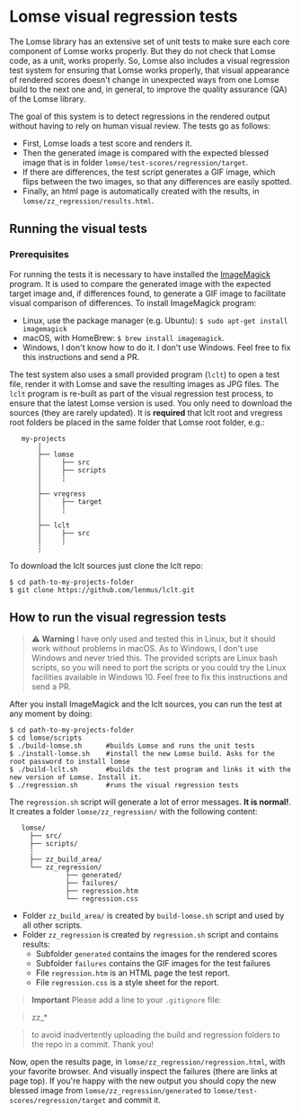 # Lomse visual regression tests

The Lomse library has an extensive set of unit tests to make sure each core component of Lomse works properly. But they do not check that Lomse code, as a unit, works properly. So, Lomse also includes a visual regression test system for ensuring that Lomse works properly, that visual appearance of rendered scores doesn't change in unexpected ways from one Lomse build to the next one and, in general, to improve the quality assurance (QA) of the Lomse library. 

The goal of this system is to detect regressions in the rendered output without having to rely on human visual review. The tests go as follows:

* First, Lomse loads a test score and renders it.
* Then the generated image is compared with the expected blessed image that is in folder `lomse/test-scores/regression/target`.
* If there are differences, the test script generates a GIF image, which flips between the two images, so that any differences are easily spotted.
* Finally, an html page is automatically created with the results, in `lomse/zz_regression/results.html`.


## Running the visual tests

### Prerequisites

For running the tests it is necessary to have installed the [ImageMagick](http://www.imagemagick.org/) program. It is used to compare the generated image with the expected target image and, if differences found, to generate a GIF image to facilitate visual comparison of differences. To install ImageMagick program:
* Linux, use the package manager (e.g. Ubuntu): `$ sudo apt-get install imagemagick`
* macOS, with HomeBrew: `$ brew install imagemagick`.
* Windows, I don't know how to do it. I don't use Windows. Feel free to fix this instructions and send a PR.

The test system also uses a small provided program (`lclt`) to open a test file, render it with Lomse and save the resulting images as JPG files. The `lclt` program is re-built as part of the visual regression test process, to ensure that the latest Lomse version is used. You only need to download the sources (they are rarely updated). It is **required** that lclt root and vregress root folders be placed in the same folder that Lomse root folder, e.g.:

```
   my-projects
       │
       ├── lomse
       │     ├── src
       │     ├── scripts
       │     ┆
       │
       ├── vregress
       │     ├── target
       │     ┆
       │
       ├── lclt
       │     ├── src
       │     ┆
       ┆
```

To download the lclt sources just clone the lclt repo:
```
$ cd path-to-my-projects-folder
$ git clone https://github.com/lenmus/lclt.git
```


## How to run the visual regression tests

> :warning: **Warning** I have only used and tested this in Linux, but it should work without problems in macOS. As to Windows, I don't use Windows and never tried this. The provided scripts are Linux bash scripts, so you will need to port the scripts or you could try the Linux facilities available in Windows 10. Feel free to fix this instructions and send a PR.


After you install ImageMagick and the lclt sources, you can run the test at any moment by doing:

```
$ cd path-to-my-projects-folder
$ cd lomse/scripts
$ ./build-lomse.sh      #builds Lomse and runs the unit tests
$ ./install-lomse.sh    #install the new Lomse build. Asks for the root password to install lomse
$ ./build-lclt.sh       #builds the test program and links it with the new version of Lomse. Install it.
$ ./regression.sh       #runs the visual regression tests
```

The `regression.sh` script will generate a lot of error messages. **It is normal!**. It creates a folder `lomse/zz_regression/` with the following content:
```
   lomse/
     ├── src/
     ├── scripts/
     ┆
     ├── zz_build_area/
     └── zz_regression/
              ├── generated/
              ├── failures/
              ├── regression.htm
              └── regression.css
```

- Folder `zz_build_area/` is created by `build-lomse.sh` script and used by all other scripts.
- Folder `zz_regression` is created by `regression.sh` script and contains results:
    - Subfolder `generated` contains the images for the rendered scores
    - Subfolder `failures` contains the GIF images for the test failures
    - File `regression.htm` is an HTML page the test report.
    - File `regression.css` is a style sheet for the report.

> **Important** Please add a line to your `.gitignore` file:

>    zz_*

> to avoid inadvertently uploading the build and regression folders to the repo in a commit. Thank you!

Now, open the results page, in `lomse/zz_regression/regression.html`, with your favorite browser. And visually inspect the failures (there are links at page top). If you're happy with the new output you should copy the new blessed image from `lomse/zz_regression/generated` to `lomse/test-scores/regression/target` and commit it.



